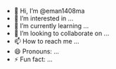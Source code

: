 - 👋 Hi, I’m @eman1408ma
- 👀 I’m interested in ...
- 🌱 I’m currently learning ...
- 💞️ I’m looking to collaborate on ...
- 📫 How to reach me ...
- 😄 Pronouns: ...
- ⚡ Fun fact: ...

<!---
eman1408ma/eman1408ma is a ✨ special ✨ repository because its `README.md` (this file) appears on your GitHub profile.
You can click the Preview link to take a look at your changes.
--->
